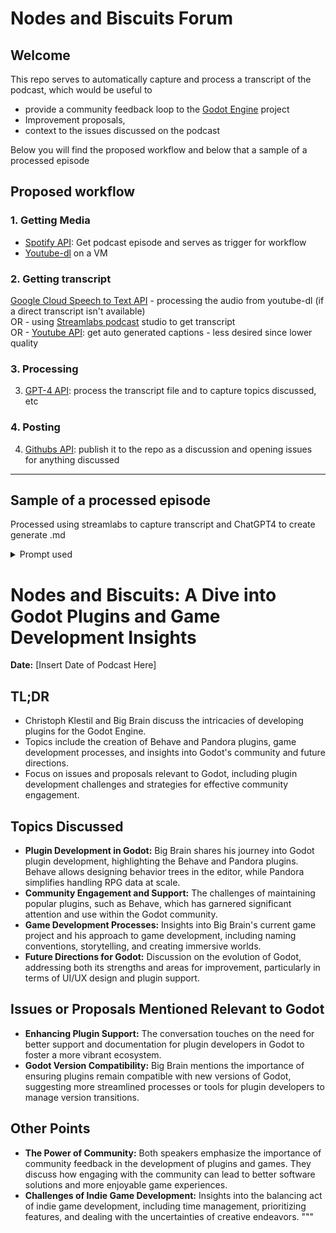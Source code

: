 # Nodes and Biscuits Forum
## Welcome

This repo serves to automatically capture and process a transcript of the podcast, which would be useful to   
- provide a community feedback loop to the [Godot Engine](https://github.com/godotengine/godot) project  
- Improvement proposals,   
- context to the issues discussed on the podcast

Below you will find the proposed workflow and below that a sample of a processed episode

## Proposed workflow   
### 1. Getting Media   
- [Spotify API](https://developer.spotify.com/documentation/web-api/tutorials/getting-started): Get podcast episode and serves as trigger for workflow  
- [Youtube-dl](https://github.com/ytdl-org/youtube-dl) on a VM   
 
### 2. Getting transcript  
[Google Cloud Speech to Text API](https://cloud.google.com/speech-to-text?hl=en) - processing the audio from youtube-dl (if a direct transcript isn't available)  
OR - using [Streamlabs podcast](https://podcasteditor.streamlabs.com/) studio to get transcript   
OR - [Youtube API](https://developers.google.com/youtube/v3): get auto generated captions - less desired since lower quality  
 
### 3. Processing
3. [GPT-4 API](https://platform.openai.com/docs/guides/speech-to-text):  process the transcript file and to capture topics discussed, etc  
 
### 4. Posting ### 
4. [Githubs API](https://docs.github.com/en/rest): publish it to the repo as a discussion and opening issues for anything discussed  

---

## Sample of a processed episode
Processed using streamlabs to capture transcript and ChatGPT4 to create generate .md 
<details>
 <summary>Prompt used</summary>
I have an audio transcript.
Please process it and provide it back to me as an .md file with the following sections
# Title, date
## TLDR
## Topics discussed
## Issues or proposals mentioned which are relevant to Godot
## Other points
</details>


# Nodes and Biscuits: A Dive into Godot Plugins and Game Development Insights
**Date:** [Insert Date of Podcast Here]

## TL;DR
- Christoph Klestil and Big Brain discuss the intricacies of developing plugins for the Godot Engine.
- Topics include the creation of Behave and Pandora plugins, game development processes, and insights into Godot's community and future directions.
- Focus on issues and proposals relevant to Godot, including plugin development challenges and strategies for effective community engagement.

## Topics Discussed
- **Plugin Development in Godot:** Big Brain shares his journey into Godot plugin development, highlighting the Behave and Pandora plugins. Behave allows designing behavior trees in the editor, while Pandora simplifies handling RPG data at scale.
- **Community Engagement and Support:** The challenges of maintaining popular plugins, such as Behave, which has garnered significant attention and use within the Godot community.
- **Game Development Processes:** Insights into Big Brain's current game project and his approach to game development, including naming conventions, storytelling, and creating immersive worlds.
- **Future Directions for Godot:** Discussion on the evolution of Godot, addressing both its strengths and areas for improvement, particularly in terms of UI/UX design and plugin support.

## Issues or Proposals Mentioned Relevant to Godot
- **Enhancing Plugin Support:** The conversation touches on the need for better support and documentation for plugin developers in Godot to foster a more vibrant ecosystem.
- **Godot Version Compatibility:** Big Brain mentions the importance of ensuring plugins remain compatible with new versions of Godot, suggesting more streamlined processes or tools for plugin developers to manage version transitions.

## Other Points
- **The Power of Community:** Both speakers emphasize the importance of community feedback in the development of plugins and games. They discuss how engaging with the community can lead to better software solutions and more enjoyable game experiences.
- **Challenges of Indie Game Development:** Insights into the balancing act of indie game development, including time management, prioritizing features, and dealing with the uncertainties of creative endeavors.
"""
